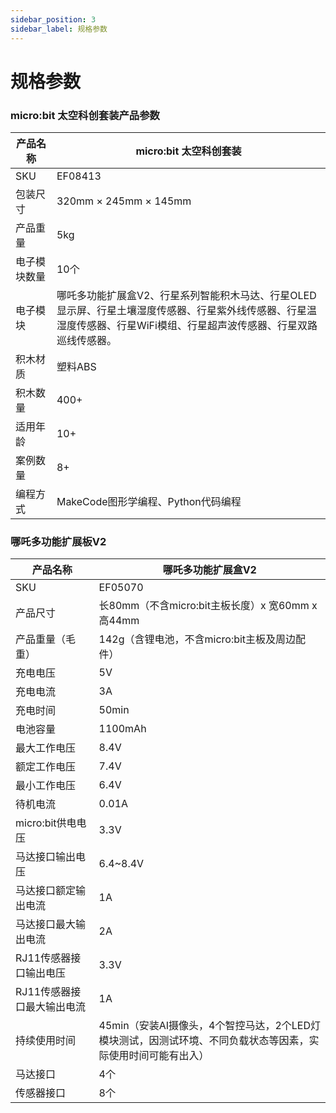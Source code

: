 ```yaml
---
sidebar_position: 3
sidebar_label: 规格参数
---
```



# 规格参数


### micro:bit 太空科创套装产品参数

| 产品名称     | micro:bit 太空科创套装                                       |
| ------------ | ------------------------------------------------------------ |
| SKU          | EF08413                                                      |
| 包装尺寸     | 320mm × 245mm × 145mm                                        |
| 产品重量     | 5kg                                                          |
| 电子模块数量 | 10个                                                         |
| 电子模块     | 哪吒多功能扩展盒V2、行星系列智能积木马达、行星OLED显示屏、行星土壤湿度传感器、行星紫外线传感器、行星温湿度传感器、行星WiFi模组、行星超声波传感器、行星双路巡线传感器。 |
| 积木材质     | 塑料ABS                                                      |
| 积木数量     | 400+                                                         |
| 适用年龄     | 10+                                                          |
| 案例数量     | 8+                                                           |
| 编程方式     | MakeCode图形学编程、Python代码编程                           |

### 哪吒多功能扩展板V2

| 产品名称                   | 哪吒多功能扩展盒V2                                           |
| -------------------------- | ------------------------------------------------------------ |
| SKU                        | EF05070                                                      |
| 产品尺寸                   | 长80mm（不含micro:bit主板长度）x 宽60mm x 高44mm             |
| 产品重量（毛重）           | 142g（含锂电池，不含micro:bit主板及周边配件）                |
| 充电电压                   | 5V                                                           |
| 充电电流                   | 3A                                                           |
| 充电时间                   | 50min                                                        |
| 电池容量                   | 1100mAh                                                      |
| 最大工作电压               | 8.4V                                                         |
| 额定工作电压               | 7.4V                                                         |
| 最小工作电压               | 6.4V                                                         |
| 待机电流                   | 0.01A                                                        |
| micro:bit供电电压          | 3.3V                                                         |
| 马达接口输出电压           | 6.4~8.4V                                                     |
| 马达接口额定输出电流       | 1A                                                           |
| 马达接口最大输出电流       | 2A                                                           |
| RJ11传感器接口输出电压     | 3.3V                                                         |
| RJ11传感器接口最大输出电流 | 1A                                                           |
| 持续使用时间               | 45min（安装AI摄像头，4个智控马达，2个LED灯模块测试，因测试环境、不同负载状态等因素，实际使用时间可能有出入） |
| 马达接口                   | 4个                                                          |
| 传感器接口                 | 8个                                                          |
